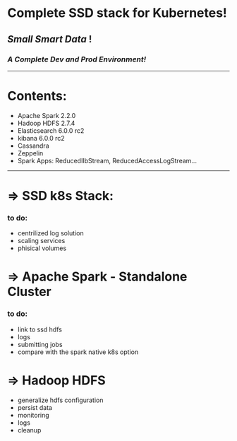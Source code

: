 # Complete SSD stack for Kubernetes!
## _Small Smart Data_ ! 

### _A Complete Dev and Prod Environment!_

---------------------------
# Contents:
* Apache Spark 2.2.0
* Hadoop HDFS 2.7.4
* Elasticsearch 6.0.0 rc2
* kibana 6.0.0 rc2
* Cassandra
* Zeppelin
* Spark Apps: ReducedIIbStream, ReducedAccessLogStream...
----------------------

# => SSD k8s Stack:
### to do:
* centrilized log solution
* scaling services
* phisical volumes

# => Apache Spark - Standalone Cluster
### to do:
* link to ssd hdfs
* logs
* submitting jobs
* compare with the spark native k8s option

# => Hadoop HDFS
* generalize hdfs configuration
* persist data
* monitoring
* logs
* cleanup


